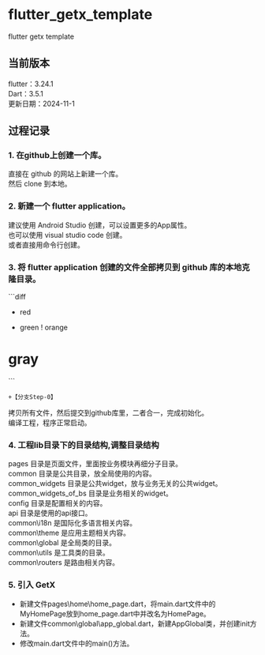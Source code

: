# flutter_getx_template
flutter getx template

## 当前版本  
flutter：3.24.1  
Dart：3.5.1  
更新日期：2024-11-1  

## 过程记录  
### 1. 在github上创建一个库。 
直接在 github 的网站上新建一个库。  
然后 clone 到本地。  
### 2. 新建一个 flutter application。
建议使用 Android Studio 创建，可以设置更多的App属性。  
也可以使用 visual studio code 创建。  
或者直接用命令行创建。   
### 3. 将 flutter application 创建的文件全部拷贝到 github 库的本地克隆目录。  
\`\`\`diff
- red
+ green
! orange
# gray
\`\`\`
```  
+【分支Step-0】
```   
拷贝所有文件，然后提交到github库里，二者合一，完成初始化。   
编译工程，程序正常启动。  
### 4. 工程lib目录下的目录结构,调整目录结构    
pages 目录是页面文件，里面按业务模块再细分子目录。  
common 目录是公共目录，放全局使用的内容。  
common_widgets 目录是公共widget，放与业务无关的公共widget。  
common_widgets_of_bs 目录是业务相关的widget。  
config  目录是配置相关的内容。   
api 目录是使用的api接口。  
common\i18n 是国际化多语言相关内容。  
common\theme 是应用主题相关内容。  
common\global 是全局类的目录。  
common\utils 是工具类的目录。  
common\routers 是路由相关内容。  
### 5. 引入 GetX  
- 新建文件pages\home\home_page.dart，将main.dart文件中的MyHomePage放到home_page.dart中并改名为HomePage。  
- 新建文件common\global\app_global.dart，新建AppGlobal类，并创建init方法。  
- 修改main.dart文件中的main()方法。  

